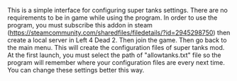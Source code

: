 This is a simple interface for configuring super tanks settings. There are no requirements to be in game while using the program. In order to use the program, you must subscribe this addon in steam (https://steamcommunity.com/sharedfiles/filedetails/?id=2945298750) then create a local server in Left 4 Dead 2. Then join the game. Then go back to the main menu. This will create the configuration files of super tanks mod. At the first launch, you must select the path of "allowtanks.txt" file so the program will remember where your configuration files are every next time. You can change these settings better this way.